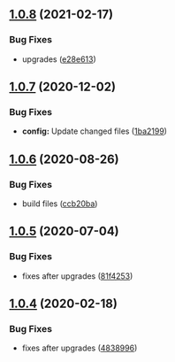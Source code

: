 ## [1.0.8](https://github.com/dword-design/prepend-data-to-vnodes/compare/v1.0.7...v1.0.8) (2021-02-17)


### Bug Fixes

* upgrades ([e28e613](https://github.com/dword-design/prepend-data-to-vnodes/commit/e28e613cfd4a24cbf746d388fa0891334d0fbeb7))

## [1.0.7](https://github.com/dword-design/prepend-data-to-vnodes/compare/v1.0.6...v1.0.7) (2020-12-02)


### Bug Fixes

* **config:** Update changed files ([1ba2199](https://github.com/dword-design/prepend-data-to-vnodes/commit/1ba2199a56c44ba3319cc29b7a334d083fe9b6d5))

## [1.0.6](https://github.com/dword-design/prepend-data-to-vnodes/compare/v1.0.5...v1.0.6) (2020-08-26)


### Bug Fixes

* build files ([ccb20ba](https://github.com/dword-design/prepend-data-to-vnodes/commit/ccb20bac40985f2a7065ce3396ca1751b290adaa))

## [1.0.5](https://github.com/dword-design/prepend-data-to-vnodes/compare/v1.0.4...v1.0.5) (2020-07-04)


### Bug Fixes

* fixes after upgrades ([81f4253](https://github.com/dword-design/prepend-data-to-vnodes/commit/81f4253e1150679d6fb9d7df9b0c3666fef6c745))

## [1.0.4](https://github.com/dword-design/prepend-data-to-vnodes/compare/v1.0.3...v1.0.4) (2020-02-18)


### Bug Fixes

* fixes after upgrades ([4838996](https://github.com/dword-design/prepend-data-to-vnodes/commit/4838996d2ee9c65373141951680316ff90a7c38a))
